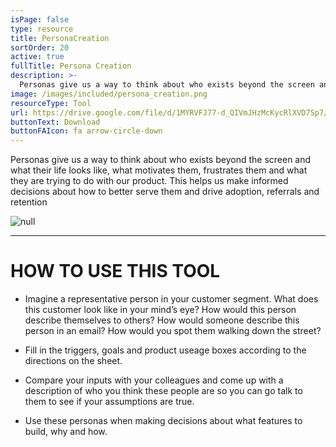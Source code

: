 ```yaml
---
isPage: false
type: resource
title: PersonaCreation
sortOrder: 20
active: true
fullTitle: Persona Creation
description: >-
  Personas give us a way to think about who exists beyond the screen and what their life looks like, what motivates them, frustrates them and what they are trying to do with our product.
image: /images/included/persona_creation.png
resourceType: Tool
url: https://drive.google.com/file/d/1MYRVFJ77-d_QIVmJHzMcKycRlXVD7Sp7/view
buttonText: Download
buttonFAIcon: fa arrow-circle-down
---
```

Personas give us a way to think about who exists beyond the screen and what their life looks like, what motivates them, frustrates them and what they are trying to do with our product. This helps us make informed decisions about how to better serve them and drive adoption, referrals and retention

![null](/images/persona_screen.png#center)
*****

# HOW TO USE THIS TOOL

* Imagine a representative person in your customer segment. What does this customer look like in your mind’s eye? How would this person describe themselves to others? How would someone describe this person in an email? How would you spot them walking down the street?

* Fill in the triggers, goals and product useage boxes according to the directions on the sheet.

* Compare your inputs with your colleagues and come up with a description of who you think these people are so you can go talk to them to see if your assumptions are true.

* Use these personas when making decisions about what features to build, why and how.
